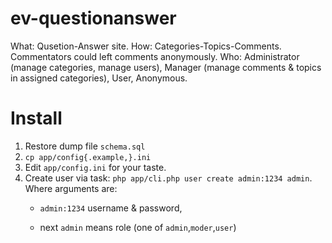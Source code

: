# ev-questionanswer

What: Qusetion-Answer site. 
How: Categories-Topics-Comments. Commentators could left comments anonymously.
Who: Administrator (manage categories, manage users), Manager (manage comments & topics in assigned categories), User, Anonymous.

# Install

1. Restore dump file `schema.sql`
1. `cp app/config{.example,}.ini`
1. Edit `app/config.ini` for your taste.
1. Create user via task: `php app/cli.php user create admin:1234 admin`. Where arguments are:
    * `admin:1234`
      username & password,

    * next `admin` means role (one of `admin`,`moder`,`user`)
